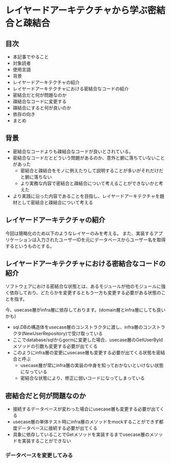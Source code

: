 # レイヤードアーキテクチャから学ぶ密結合と疎結合
## 目次
  - 本記事でやること
  - 対象読者
  - 使用言語
  - 背景
  - レイヤードアーキテクチャの紹介
  - レイヤードアーキテクチャにおける密結合なコードの紹介
  - 密結合だと何が問題なのか
  - 疎結合なコードに変更する
  - 疎結合にすると何が良いのか
  - 依存の向き
  - まとめ

## 背景
- 密結合なコードよりも疎結合なコードが良いとされている。
- 密結合なコードだとどういう問題があるのか、意外と腑に落ちていないことがあった
  - 密結合と疎結合をモノに例えたりして説明することが多いがそれだけだと腑に落ちない
  - より実務な内容で密結合と疎結合について考えることができないかと考えた
- より実践に沿った内容であることを目指し、レイヤードアーキテクチャを題材として密結合と疎結合について考える

## レイヤードアーキテクチャの紹介

今回は簡略化のため以下のようなレイヤーのみを考える。
また、実装するアプリケーションは入力されたユーザーIDを元にデータベースからユーザー名を取得するというものとする。

## レイヤードアーキテクチャにおける密結合なコードの紹介

ソフトウェアにおける密結合な状態とは、あるモジュールが他のモジュールに強く依存しており、どたらかを変更するともう一方も変更する必要がある状態のことを指す。

今、usecase層がinfra層に依存しております。(domain層とinfra層にしても良いかも)
- sql.DBの構造体をusecase層のコンストラクタに渡し、infra層のコンストラクタ(NewUserRepository)で受け取っている
- ここでdatabase/sqlからgormに変更した場合、usecase層のGetUserByIdメソッドの引数も変更する必要が出てくる
- このようにinfra層の変更にusecase層も変更する必要が出てくる状態を密結合と呼ぶ
  - usecase層が常にinfra層の実装の中身を知っておかないといけない状態になっている
  - 密結合な状態により、修正に弱いコードになってしまっている


## 密結合だと何が問題なのか
- 接続するデータベースが変わった場合にusecase層も変更する必要が出てくる
- usecase層の単体テスト時にinfra層のメソッドをmockすることができず都度データベースに接続する必要が出てくる
- 具象に依存していることでGetメソッドを実装するまでusecase層のメソッドを実装することができない

### データベースを変更してみる
